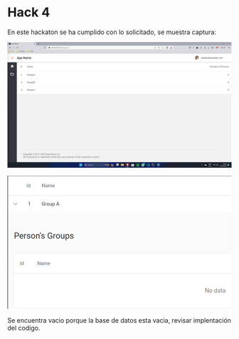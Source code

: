 # Hack 4

En este hackaton se ha cumplido con lo solicitado, se muestra captura:

![imagen](./img.png)

![imagen](./img2.png)

Se encuentra vacio porque la base de datos esta vacia, revisar implentación del codigo.